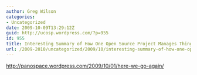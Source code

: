 ```yaml
---
author: Greg Wilson
categories:
- Uncategorized
date: 2009-10-09T13:29:12Z
guid: http://ucosp.wordpress.com/?p=955
id: 955
title: Interesting Summary of How One Open Source Project Manages Things
url: /2009-2010/uncategorized/2009/10/interesting-summary-of-how-one-open-source-project-manages-things/
---
```


<http://panospace.wordpress.com/2009/10/01/here-we-go-again/>